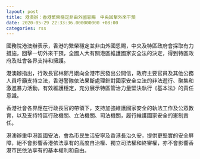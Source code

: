 ```yaml
---
layout: post
title: 港澳辦：香港繁榮穩定非由外國恩賜　中央回擊外來干預
date: 2020-05-29 22:33:36.000000000 +08:00
categories: rss
---
```


國務院港澳辦表示，香港的繁榮穩定並非由外國恩賜，中央及特區政府會採取有力措施，回擊一切外來干預，全國人大有關港區維護國家安全法的決定，得到特區政府及社會各界支持和擁護。

港澳辦指出，行政長官林鄭月娥向全港市民發出公開信，政府主要官員及其他公務人員呼籲支持立法，香港警隊依法果斷處理針對國家安全立法的非法遊行、聚集和激進暴力活動，有效維護穩定，充分展示特區管治力量堅決執行《基本法》的責任意識。

香港社會各界應在行政長官的帶領下，支持加強維護國家安全的執法工作及公眾教育，以及支持特區行政機關、立法機關、司法機關，履行維護國家安全的憲制責任。

港澳辦重申港區國安法，會為市民生活安寧及香港長治久安，提供更堅實的安全屏障，絕不會影響香港依法享有的高度自治權、獨立司法權和終審權，亦不會影響香港市民依法享有的基本權利和自由。
